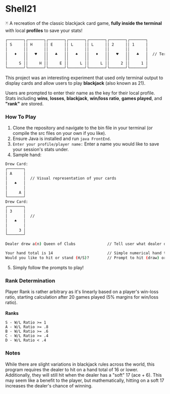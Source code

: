 # Shell21
🃏 A recreation of the classic blackjack card game, <b>fully inside the terminal</b> with local <b>profiles</b> to save your stats!
```bash
┌───────┐┌───────┐┌───────┐┌───────┐┌───────┐┌───────┐┌───────┐
│ S     ││ H     ││ E     ││ L     ││ L     ││ 2     ││ 1     │
│       ││       ││       ││       ││       ││       ││       │
│   ♦   ││   ♥   ││   ♣   ││   ♠   ││   ♦   ││   ♥   ││   ♣   │  // Terminal-Based Blackjack
│       ││       ││       ││       ││       ││       ││       │
│     S ││     H ││     E ││     L ││     L ││     2 ││     1 │
└───────┘└───────┘└───────┘└───────┘└───────┘└───────┘└───────┘
```
This project was an interesting experiment that used only terminal output to display cards and allow users to play <b>blackjack</b> (also known as 21).

Users are prompted to enter their name as the key for their local profile. Stats including <b>wins</b>, <b>losses</b>, <b>blackjack</b>, <b>win/loss ratio</b>, <b>games played</b>, and <b>"rank"</b> are stored.

<h3>How To Play</h3>

1. Clone the repository and navigate to the bin file in your terminal (or compile the src files on your own if you like).
2. Ensure Java is installed and run `java FrontEnd`.
3. `Enter your profile/player name:` Enter a name you would like to save your session's stats under.
4. Sample hand:
```bash
Drew Card:
┌───────┐
│ A     │
│       │  // Visual representation of your cards
│   ♠   │
│       │
│     A │
└───────┘
Drew Card:
┌───────┐
│ 3     │
│       │  //
│   ♠   │
│       │
│     3 │
└───────┘

Dealer drew a(n) Queen of Clubs              // Tell user what dealer drew

Your hand total is 14                        // Simple numerical hand total
Would you like to hit or stand (H/S)?        // Prompt to hit (draw) or stand
```

5. Simply follow the prompts to play!

<h3>Rank Determination</h3>
Player Rank is rather arbitrary as it's linearly based on a player's win-loss ratio, starting calculation after 20 games played (5% margins for win/loss ratio).<br><br>
<b>Ranks</b>

```
S - W/L Ratio >= 1
A - W/L Ratio >= .8
B - W/L Ratio >= .6
C - W/L Ratio >= .4
D - W/L Ratio < .4
```
<h3>Notes</h3>
While there are slight variations in blackjack rules across the world, this program requires the dealer to hit on a hand total of 16 or lower. Additionally, they will still hit when the dealer has a "soft" 17 (ace + 6). This may seem like a benefit to the player, but mathematically, hitting on a soft 17 increases the dealer's chance of winning.
